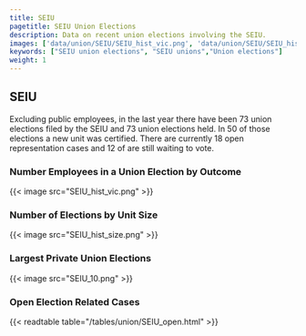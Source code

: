 ```yaml
---
title: SEIU
pagetitle: SEIU Union Elections
description: Data on recent union elections involving the SEIU.
images: ['data/union/SEIU/SEIU_hist_vic.png', 'data/union/SEIU/SEIU_hist_size.png', 'data/union/SEIU/SEIU_10.png']
keywords: ["SEIU union elections", "SEIU unions","Union elections"]
weight: 1
---
```

##  SEIU

Excluding public employees, in the last year there have been 73 union elections filed by the SEIU and 73 union elections held. In 50 of those elections a new unit was certified. There are currently 18 open representation cases and 12 of are still waiting to vote.

### Number Employees in a Union Election by Outcome
{{< image src="SEIU_hist_vic.png" >}}

### Number of Elections by Unit Size
{{< image src="SEIU_hist_size.png" >}}

### Largest Private Union Elections
{{< image src="SEIU_10.png" >}}

### Open Election Related Cases
{{< readtable table="/tables/union/SEIU_open.html" >}}

